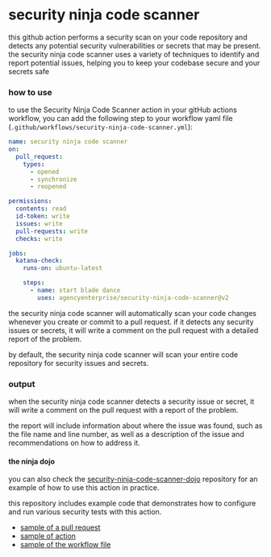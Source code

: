 # security ninja code scanner

this github action performs a security scan on your code repository and detects any potential security vulnerabilities or secrets that may be present. the security ninja code scanner uses a variety of techniques to identify and report potential issues, helping you to keep your codebase secure and your secrets safe

### how to use
to use the Security Ninja Code Scanner action in your gitHub actions workflow, you can add the following step to your workflow yaml file (`.github/workflows/security-ninja-code-scanner.yml`):

```yaml
name: security ninja code scanner
on:
  pull_request:
    types:
      - opened
      - synchronize
      - reopened

permissions:
  contents: read
  id-token: write
  issues: write
  pull-requests: write
  checks: write

jobs:
  katana-check:
    runs-on: ubuntu-latest

    steps:
      - name: start blade dance
        uses: agencyenterprise/security-ninja-code-scanner@v2
```

the security ninja code scanner will automatically scan your code changes whenever you create or commit to a pull request. if it detects any security issues or secrets, it will write a comment on the pull request with a detailed report of the problem.

by default, the security ninja code scanner will scan your entire code repository for security issues and secrets. 

### output

when the security ninja code scanner detects a security issue or secret, it will write a comment on the pull request with a report of the problem. 

the report will include information about where the issue was found, such as the file name and line number, as well as a description of the issue and recommendations on how to address it.

#### the ninja dojo

you can also check the [security-ninja-code-scanner-dojo](https://github.com/agencyenterprise/security-ninja-code-scanner-dojo) repository for an example of how to use this action in practice. 

this repository includes example code that demonstrates how to configure and run various security tests with this action.

- [sample of a pull request](https://github.com/agencyenterprise/security-ninja-code-scanner-dojo/pull/1)
- [sample of action](https://github.com/agencyenterprise/security-ninja-code-scanner-dojo/actions/runs/4421055944/jobs/7751454717)
- [sample of the workflow file](https://github.com/agencyenterprise/security-ninja-code-scanner-dojo/blob/my-buggy-pr/.github/workflows/security-ninja-code-scanner.yml)

